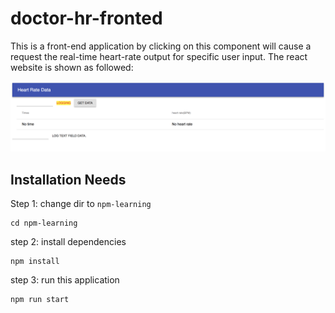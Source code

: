 # doctor-hr-fronted

This is a front-end application by clicking on this component will cause a request the real-time heart-rate output for specific user input. The react website is shown as followed:

![alt text](https://github.com/jwwangrich/doctor-hr-frontend/blob/master/screenshot.png)

## Installation Needs

Step 1:
change dir to ```npm-learning```
```
cd npm-learning
```
step 2:
install dependencies
```
npm install
```

step 3:
run this application
```
npm run start
```
